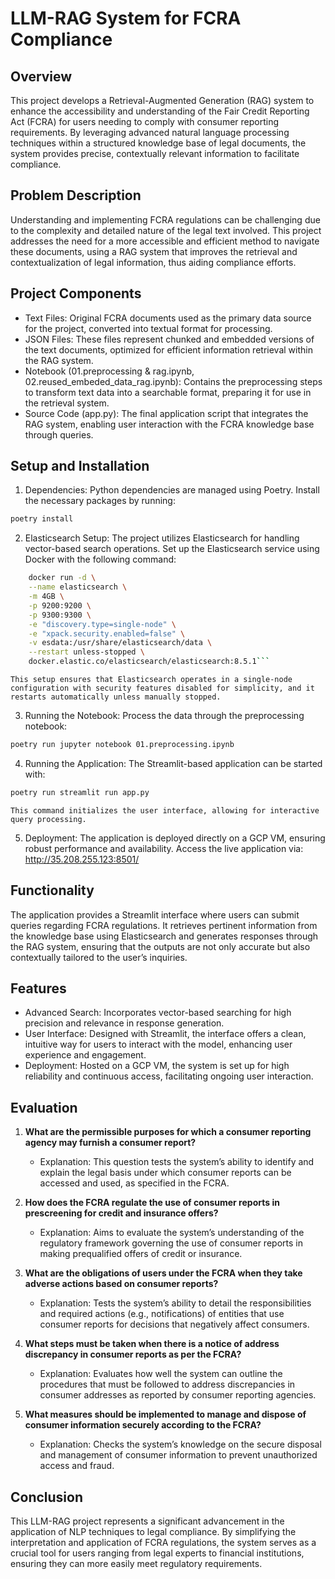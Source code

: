 # LLM-RAG System for FCRA Compliance

## Overview

This project develops a Retrieval-Augmented Generation (RAG) system to enhance the accessibility and understanding of the Fair Credit Reporting Act (FCRA) for users needing to comply with consumer reporting requirements. By leveraging advanced natural language processing techniques within a structured knowledge base of legal documents, the system provides precise, contextually relevant information to facilitate compliance.

## Problem Description

Understanding and implementing FCRA regulations can be challenging due to the complexity and detailed nature of the legal text involved. This project addresses the need for a more accessible and efficient method to navigate these documents, using a RAG system that improves the retrieval and contextualization of legal information, thus aiding compliance efforts.

## Project Components

- Text Files: Original FCRA documents used as the primary data source for the project, converted into textual format for processing.
- JSON Files: These files represent chunked and embedded versions of the text documents, optimized for efficient information retrieval within the RAG system.
- Notebook (01.preprocessing & rag.ipynb, 02.reused_embeded_data_rag.ipynb): Contains the preprocessing steps to transform text data into a searchable format, preparing it for use in the retrieval system.
- Source Code (app.py): The final application script that integrates the RAG system, enabling user interaction with the FCRA knowledge base through queries.

## Setup and Installation

1. Dependencies: Python dependencies are managed using Poetry. Install the necessary packages by running:

```bash
poetry install
```
	
2. Elasticsearch Setup: The project utilizes Elasticsearch for handling vector-based search operations. Set up the Elasticsearch service using Docker with the following command:
    
```bash
    docker run -d \
    --name elasticsearch \
    -m 4GB \
    -p 9200:9200 \
    -p 9300:9300 \
    -e "discovery.type=single-node" \
    -e "xpack.security.enabled=false" \
    -v esdata:/usr/share/elasticsearch/data \
    --restart unless-stopped \
    docker.elastic.co/elasticsearch/elasticsearch:8.5.1```
```
    This setup ensures that Elasticsearch operates in a single-node configuration with security features disabled for simplicity, and it restarts automatically unless manually stopped.

3. Running the Notebook: Process the data through the preprocessing notebook:

```bash
poetry run jupyter notebook 01.preprocessing.ipynb
```

4. Running the Application: The Streamlit-based application can be started with:

```bash
poetry run streamlit run app.py
```
    This command initializes the user interface, allowing for interactive query processing.

5. Deployment: The application is deployed directly on a GCP VM, ensuring robust performance and availability. Access the live application via: http://35.208.255.123:8501/


## Functionality

The application provides a Streamlit interface where users can submit queries regarding FCRA regulations. It retrieves pertinent information from the knowledge base using Elasticsearch and generates responses through the RAG system, ensuring that the outputs are not only accurate but also contextually tailored to the user’s inquiries.

## Features

- Advanced Search: Incorporates vector-based searching for high precision and relevance in response generation.
- User Interface: Designed with Streamlit, the interface offers a clean, intuitive way for users to interact with the model, enhancing user experience and engagement.
- Deployment: Hosted on a GCP VM, the system is set up for high reliability and continuous access, facilitating ongoing user interaction.

## Evaluation

1. **What are the permissible purposes for which a consumer reporting agency may furnish a consumer report?**
    - Explanation: This question tests the system’s ability to identify and explain the legal basis under which consumer reports can be accessed and used, as specified in the FCRA.

2. **How does the FCRA regulate the use of consumer reports in prescreening for credit and insurance offers?**
    - Explanation: Aims to evaluate the system’s understanding of the regulatory framework governing the use of consumer reports in making prequalified offers of credit or insurance.

3. **What are the obligations of users under the FCRA when they take adverse actions based on consumer reports?**
    - Explanation: Tests the system’s ability to detail the responsibilities and required actions (e.g., notifications) of entities that use consumer reports for decisions that negatively affect consumers.

4. **What steps must be taken when there is a notice of address discrepancy in consumer reports as per the FCRA?**
    - Explanation: Evaluates how well the system can outline the procedures that must be followed to address discrepancies in consumer addresses as reported by consumer reporting agencies.

5. **What measures should be implemented to manage and dispose of consumer information securely according to the FCRA?**
    - Explanation: Checks the system’s knowledge on the secure disposal and management of consumer information to prevent unauthorized access and fraud.


## Conclusion

This LLM-RAG project represents a significant advancement in the application of NLP techniques to legal compliance. By simplifying the interpretation and application of FCRA regulations, the system serves as a crucial tool for users ranging from legal experts to financial institutions, ensuring they can more easily meet regulatory requirements.
